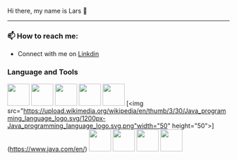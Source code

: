 Hi there, my name is Lars 👋

<!-- <hr> -->

***

<h3> 📫 How to reach me: </h3> 

* Connect with me on [Linkdin](https://www.linkedin.com/in/lars-roberbuell)

<h3> Language and Tools </h3>

[<img src= "https://upload.wikimedia.org/wikipedia/commons/thumb/0/0a/Python.svg/800px-Python.svg.png" width="50" height="50">](https://www.python.org/)
[<img src= "https://upload.wikimedia.org/wikipedia/commons/thumb/2/21/Matlab_Logo.png/800px-Matlab_Logo.png" width="50" height="50">](https://se.mathworks.com/products/matlab.html/)
[<img src= "https://upload.wikimedia.org/wikipedia/commons/thumb/3/35/Tux.svg/1200px-Tux.svg.png" width="50" height="50">](https://www.linux.org/)
[<img src= "https://upload.wikimedia.org/wikipedia/commons/thumb/6/61/HTML5_logo_and_wordmark.svg/1200px-HTML5_logo_and_wordmark.svg.png" width="50" height="50">](https://www.w3.org/html/)
[<img src= "https://upload.wikimedia.org/wikipedia/commons/thumb/d/d5/CSS3_logo_and_wordmark.svg/1200px-CSS3_logo_and_wordmark.svg.png" width="50" height="50">](https://www.w3.org/Style/CSS/)
[<img src="https://upload.wikimedia.org/wikipedia/en/thumb/3/30/Java_programming_language_logo.svg/1200px-Java_programming_language_logo.svg.png"width="50" height="50">] (https://www.java.com/en/)
[<img src= "https://external-preview.redd.it/V77U-n3OuvNr2I14hRYUcyXBJ1C9dEMV3HUt3dAIViw.png?auto=webp&s=20d05cf394bd203741ddfdffa904af94fdd90544" width="50" height="50">](https://www.gnu.org/software/bash/)
[<img src= "https://cdn.liveagent.com/app/uploads/2020/11/MySQL-Logo.png" width="50" height="50">](https://www.mysql.com/)
[<img src= "https://th.bing.com/th/id/Rb3e6202f5356edebd8c8205623eef0f1?rik=2tDqbcLpDFguLg&riu=http%3A%2F%2Fwww.shadowandy.net%2Fwp%2Fwp-content%2Fuploads%2Fdocker.png&ehk=d2o4OLvE5SZOjrajjCgOCdzXQ9xmehUy6vTEhPPFi3c%3D&risl=&pid=ImgRaw" width="50" height="50">](https://www.docker.com/)
[<img src= "https://miro.medium.com/max/766/1*Yf48dlC5RhXYPV3gLeaLdg.png" width="50" height="50">](https://git-scm.com/)
